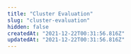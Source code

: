 ```yaml
---
title: "Cluster Evaluation"
slug: "cluster-evaluation"
hidden: false
createdAt: "2021-12-22T00:31:56.816Z"
updatedAt: "2021-12-22T00:31:56.816Z"
---
```


